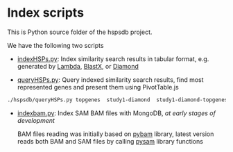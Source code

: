 # Index scripts

This is Python source folder of the hspsdb project.

We have the following two scripts

* [indexHSPs.py](indexHSPs.py): Index similarity search results
 in tabular format, e.g. generated by [Lambda](https://github.com/seqan/lambda),
 [BlastX](http://blast.ncbi.nlm.nih.gov),
 or [Diamond](https://github.com/bbuchfink/diamond)

* [queryHSPs.py](queryHSPs.py): Query indexed similarity search results,
  find most represented genes and present them using PivotTable.js
  
 ```bash
./hspsdb/queryHSPs.py topgenes  study1-diamond  study1-diamond-topgenes -b 120
 ```


* [indexbam.py](indexbam.py): Index SAM BAM files with MongoDB,
  _at early stages of development_

  BAM files reading was initially based on
  [pybam](https://github.com/JohnLonginotto/pybam) library,
  latest version reads both BAM and SAM files by calling
  [pysam](https://github.com/pysam-developers/pysam) library functions
